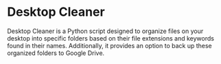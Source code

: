 # Desktop Cleaner
Desktop Cleaner is a Python script designed to organize files on your desktop into specific folders based on their file extensions and keywords found in their names. Additionally, it provides an option to back up these organized folders to Google Drive.
